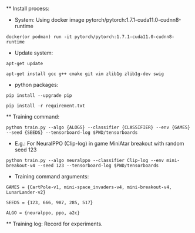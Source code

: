 ** Install process:
- System: Using docker image pytorch/pytorch:1.7.1-cuda11.0-cudnn8-runtime

`docker(or podman) run -it pytorch/pytorch:1.7.1-cuda11.0-cudnn8-runtime`

- Update system: 

`apt-get update`

`apt-get install gcc g++ cmake git vim zlib1g zlib1g-dev swig`

- python packages:

`pip install --upgrade pip`

`pip install -r requirement.txt`


** Training command:

```
python train.py --algo {ALOGS} --classifier {CLASSIFIER} --env {GAMES} --seed {SEEDS} --tensorboard-log $PWD/tensorboards
```

- E.g.: For NeuralPPO (Clip-log) in game MiniAtar breakout with random seed 123

`python train.py --algo neuralppo --classifier Clip-log --env mini-breakout-v4 --seed 123 --tensorboard-log $PWD/tensorboards`

- Training command arguments:

`GAMES = {CartPole-v1, mini-space_invaders-v4, mini-breakout-v4, LunarLander-v2}`

`SEEDS = {123, 666, 987, 285, 517}`

`ALGO = {neuralppo, ppo, a2c}`

** Training log:
Record for experiments.


